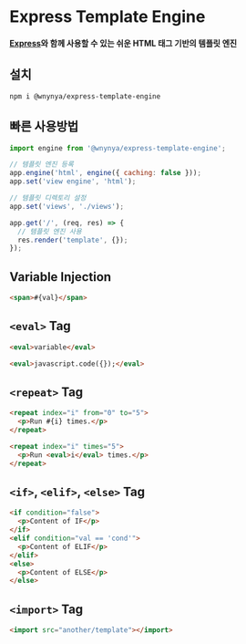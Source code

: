 # Express Template Engine

**[Express](https://expressjs.com/)와 함께 사용할 수 있는 쉬운 HTML 태그 기반의 템플릿 엔진**

## 설치

`npm i @wnynya/express-template-engine`

## 빠른 사용방법

```js
import engine from '@wnynya/express-template-engine';

// 템플릿 엔진 등록
app.engine('html', engine({ caching: false }));
app.set('view engine', 'html');

// 템플릿 디렉토리 설정
app.set('views', './views');

app.get('/', (req, res) => {
  // 템플릿 엔진 사용
  res.render('template', {});
});
```

## Variable Injection

```html
<span>#{val}</span>
```

## `<eval>` Tag

```html
<eval>variable</eval>
```

```html
<eval>javascript.code({});</eval>
```

## `<repeat>` Tag

```html
<repeat index="i" from="0" to="5">
  <p>Run #{i} times.</p>
</repeat>
```

```html
<repeat index="i" times="5">
  <p>Run <eval>i</eval> times.</p>
</repeat>
```

## `<if>`, `<elif>`, `<else>` Tag

```html
<if condition="false">
  <p>Content of IF</p>
</if>
<elif condition="val == 'cond'">
  <p>Content of ELIF</p>
</elif>
<else>
  <p>Content of ELSE</p>
</else>
```

## `<import>` Tag

```html
<import src="another/template"></import>
```
